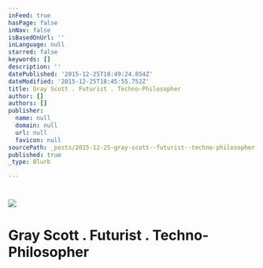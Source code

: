 ```yaml
---
inFeed: true
hasPage: false
inNav: false
isBasedOnUrl: ''
inLanguage: null
starred: false
keywords: []
description: ''
datePublished: '2015-12-25T18:49:24.854Z'
dateModified: '2015-12-25T18:45:55.752Z'
title: Gray Scott . Futurist . Techno-Philosopher
author: []
authors: []
publisher:
  name: null
  domain: null
  url: null
  favicon: null
sourcePath: _posts/2015-12-25-gray-scott--futurist--techno-philosopher.md
published: true
_type: Blurb

---
```

#### 

# 

# ![](https://the-grid-user-content.s3-us-west-2.amazonaws.com/0fb4124c-17b6-4bdc-8503-abab3471f25b.jpg)

# Gray Scott . Futurist . Techno-Philosopher

# 

# [][0]

[0]: http://singularityhub.com/2014/11/02/which-new-technology-will-win-the-race-to-repair-and-replace-our-organs/